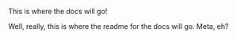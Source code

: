 This is where the docs will go!

Well, really, this is where the readme for the docs will go. Meta, eh?
